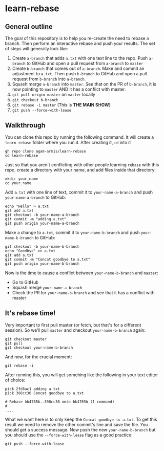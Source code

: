 # learn-rebase

## General outline

The goal of this repository is to help you re-create the need to rebase a branch. Then perform an interactive rebase and push your results. The set of steps will generally look like:

1. Create `a-branch` that adds `a.txt` with one text line to the repo. Push `a-branch` to GitHub and open a pull request from `a-branch` to `master`
2. Create `b-branch` that comes out of `a-branch`. Make and commit an adjustment to `a.txt`. Then push `b-branch` to GitHub and open a pull request from `b-branch` into `a-branch`.
3. Squash merge `a-branch` into `master`. See that on the PR of `b-branch`, it is now pointing to `master` AND it has a conflict with master.
4. `git pull origin master` on `master` locally
5. `git checkout b-branch` 
6. `git rebase -i master` (This is **THE MAIN SHOW**)
7. `git push --force-with-lease`

## Walkthrough

You can clone this repo by running the following command. It will create a `learn-rebase` folder where you run it. After creating it, `cd` into it
```
gh repo clone agam-armis/learn-rebase
cd learn-rebase
```

Just so that you aren't conflicting with other people learning `rebase` with this repo, create a directory with your name, and add files inside that directory:
```
mkdir your_name
cd your_name
```

Add `a.txt` with one line of text, commit it to `your-name-a-branch` and push `your-name-a-branch` to GitHub:
```
echo "Hello" > a.txt
git add a.txt
git checkout -b your-name-a-branch
git commit -m "adding a.txt"
git push origin your-name-a-branch
```

Make a change to `a.txt`, commit it to `your-name-b-branch` and push `your-name-b-branch` to GitHub:

```
git checkout -b your-name-b-branch
echo "Goodbye" >> a.txt
git add a.txt
git commit -m "Concat goodbye to a.txt"
git push origin your-name-b-branch
```

Now is the time to cause a conflict between `your-name-b-branch` and `master`:
* Go to GitHub
* Squash merge `your-name-a-branch`
* Check the PR for `your-name-b-branch` and see that it has a conflict with master


## It's rebase time!

Very important to first pull master (or fetch, but that's for a different session). So we'll pull `master` and checkout `your-name-b-branch` again:
```
git checkout master
git pull
git checkout your-name-b-branch
```

And now, for the crucial moment:
```
git rebase -i 
``` 

After running this, you will get somehing like the following in your text editor of choice:

```
pick 2fd8ac1 adding a.txt
pick 308cc30 Concat goodbye to a.txt

# Rebase bb4765b..308cc30 onto bb4765b (1 command)
#
....
```

What we want here is to only keep the `Concat goodbye to a.txt`. To get this result we need to remove the other commit's line and save the file. You should get a success message. Now push the new `your-name-b-branch` but you should use the `--force-with-lease` flag as a good practice:

```
git push --force-with-lease
```
